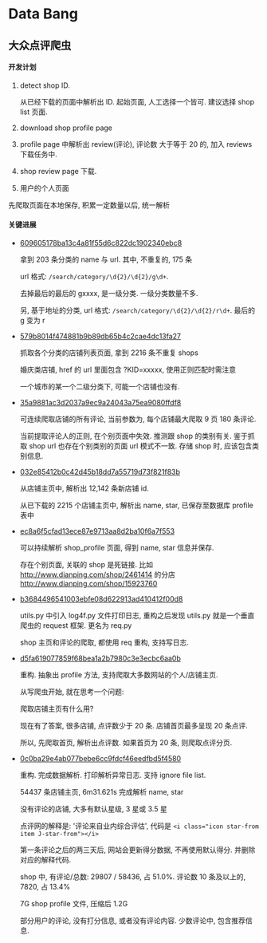 Data Bang
=========

## 大众点评爬虫

#### 开发计划

1. detect shop ID.

     从已经下载的页面中解析出 ID. 起始页面, 人工选择一个皆可. 建议选择 shop list 页面.
2. download shop profile page
3. profile page 中解析出 review(评论), 评论数 大于等于 20 的, 加入 reviews 下载任务中.
4. shop review page 下载.
5. 用户的个人页面

先爬取页面在本地保存, 积累一定数量以后, 统一解析

#### 关键进展

- [609605178ba13c4a81f55d6c822dc1902340ebc8](https://github.com/JackonYang/dataBang/commit/609605178ba13c4a81f55d6c822dc1902340ebc8)

    拿到 203 条分类的 name 与 url. 其中, 不重复的, 175 条

    url 格式: `/search/category/\d{2}/\d{2}/g\d+`.

    去掉最后的最后的 gxxxx, 是一级分类. 一级分类数量不多.

    另, 基于地址的分类, url 格式: `/search/category/\d{2}/\d{2}/r\d+`. 最后的 g 变为 r

- [579b8014f474881b9b89db65b4c2cae4dc13fa27](https://github.com/JackonYang/dataBang/commit/579b8014f474881b9b89db65b4c2cae4dc13fa27)

    抓取各个分类的店铺列表页面, 拿到 2216 条不重复 shops

    婚庆类店铺, href 的 url 里面包含 ?KID=xxxxx, 使用正则匹配时需注意

    一个城市的某一个二级分类下, 可能一个店铺也没有.

- [35a9881ac3d2037a9ec9a24043a75ea9080ffdf8](https://github.com/JackonYang/dataBang/commit/35a9881ac3d2037a9ec9a24043a75ea9080ffdf8)

   可连续爬取店铺的所有评论, 当前参数为, 每个店铺最大爬取 9 页 180 条评论. 

    当前提取评论人的正则, 在个别页面中失效. 推测跟 shop 的类别有关.
    鉴于抓取 shop url 也存在个别类别的页面 url 模式不一致.
    存储 shop 时, 应该包含类别信息.

- [032e85412b0c42d45b18dd7a55719d73f821f83b](https://github.com/JackonYang/dataBang/commit/032e85412b0c42d45b18dd7a55719d73f821f83b)

    从店铺主页中, 解析出 12,142 条新店铺 id.

    从已下载的 2215 个店铺主页中, 解析出 name, star, 已保存至数据库 profile 表中

- [ec8a6f5cfad13ece87e9713aa8d2ba10f6a7f553](https://github.com/JackonYang/dataBang/commit/ec8a6f5cfad13ece87e9713aa8d2ba10f6a7f553)

    可以持续解析 shop_profile 页面, 得到 name, star 信息并保存.

    存在个别页面, 关联的 shop 是死链接. 比如 http://www.dianping.com/shop/2461414 的分店 http://www.dianping.com/shop/15923760

- [b3684496541003ebfe08d622913ad410412f00d8](https://github.com/JackonYang/dataBang/commit/b3684496541003ebfe08d622913ad410412f00d8)

    utils.py 中引入 log4f.py 文件打印日志, 重构之后发现 utils.py 就是一个垂直爬虫的 request 框架. 更名为 req.py

    shop 主页和评论的爬取, 都使用 req 重构, 支持写日志.

- [d5fa619077859f68bea1a2b7980c3e3ecbc6aa0b](https://github.com/JackonYang/dataBang/commit/d5fa619077859f68bea1a2b7980c3e3ecbc6aa0b)

    重构. 抽象出 profile 方法, 支持爬取大多数网站的个人/店铺主页.

    从写爬虫开始, 就在思考一个问题:

    爬取店铺主页有什么用?

    现在有了答案, 很多店铺, 点评数少于 20 条. 店铺首页最多呈现 20 条点评.

    所以, 先爬取首页, 解析出点评数. 如果首页为 20 条, 则爬取点评分页.

- [0c0ba29e4ab077bebe6cc9fdcf46eedfbd5f4580](https://github.com/JackonYang/dataBang/commit/0c0ba29e4ab077bebe6cc9fdcf46eedfbd5f4580)

    重构. 完成数据解析. 打印解析异常日志. 支持 ignore file list.

    54437 条店铺主页, 6m31.621s 完成解析 name, star

    没有评论的店铺, 大多有默认星级, 3 星或 3.5 星

    点评网的解释是: '评论来自业内综合评估', 代码是 `<i class="icon star-from item J-star-from"></i>`

    第一条评论之后的两三天后, 网站会更新得分数据, 不再使用默认得分. 并删除对应的解释代码.

    shop 中, 有评论/总数: 29807 / 58436, 占 51.0%. 评论数 10 条及以上的, 7820, 占 13.4%

    7G shop profile 文件, 压缩后 1.2G

    部分用户的评论, 没有打分信息, 或者没有评论内容. 少数评论中, 包含推荐信息.
